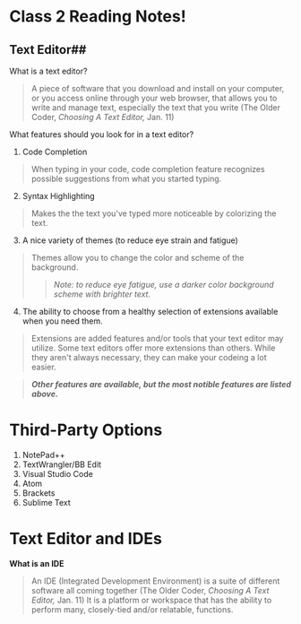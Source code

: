 # Class 2 Reading Notes!

## Text Editor##

What is a text editor?
>A piece of software that you download and install on your computer, or you access online through your web browser, that allows you to write and manage text, especially the text that you write (The Older Coder, *Choosing A Text Editor,* Jan. 11)

What features should you look for in a text editor?
1. Code Completion
>When typing in your code, code completion feature recognizes possible suggestions from what you started typing.
2. Syntax Highlighting
>Makes the the text you've typed more noticeable by colorizing the text.
3. A nice variety of themes (to reduce eye strain and fatigue)
>Themes allow you to change the color and scheme of the background. 
>>*Note: to reduce eye fatigue, use a darker color background scheme with brighter text.*
4. The ability to choose from a healthy selection of extensions available when you need them.
>Extensions are added features and/or tools that your text editor may utilize. Some text editors offer more extensions than others. While they aren't always necessary, they can make your codeing a lot easier.

>***Other features are available, but the most notible features are listed above.***

# Third-Party Options

1. NotePad++
2. TextWrangler/BB Edit
3. Visual Studio Code
4. Atom
5. Brackets
6. Sublime Text

# Text Editor and IDEs

**What is an IDE**
>An IDE (Integrated Development Environment) is a suite of different software all coming together (The Older Coder, *Choosing A Text Editor,* Jan. 11)
>It is a platform or workspace that has the ability to perform many, closely-tied and/or relatable, functions.

